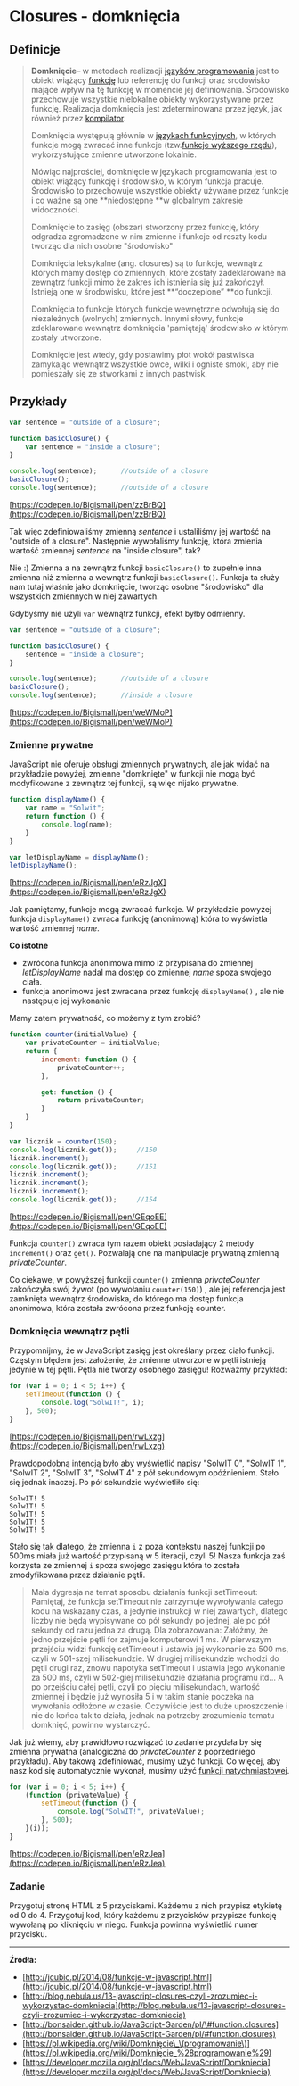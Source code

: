 # Closures - domknięcia

## Definicje

> **Domknięcie**– w metodach realizacji [języków programowania](https://pl.wikipedia.org/wiki/Język_programowania) jest to obiekt wiążący [funkcję](https://pl.wikipedia.org/wiki/Funkcja) lub referencję do funkcji oraz środowisko mające wpływ na tę funkcję w momencie jej definiowania. Środowisko przechowuje wszystkie nielokalne obiekty wykorzystywane przez funkcję. Realizacja domknięcia jest zdeterminowana przez język, jak również przez [kompilator](https://pl.wikipedia.org/wiki/Kompilator).
>
> Domknięcia występują głównie w [językach funkcyjnych](https://pl.wikipedia.org/wiki/Język_funkcyjny), w których funkcje mogą zwracać inne funkcje \(tzw.[funkcje wyższego rzędu](https://pl.wikipedia.org/wiki/Funkcja_wyższego_rzędu)\), wykorzystujące zmienne utworzone lokalnie.
>
> Mówiąc najprościej, domknięcie w językach programowania jest to obiekt wiążący funkcję i środowisko, w którym funkcja pracuje. Środowisko to przechowuje wszystkie obiekty używane przez funkcję i co ważne są one **niedostępne **w globalnym zakresie widoczności.
>
> Domknięcie to zasięg \(obszar\) stworzony przez funkcję, który odgradza zgromadzone w nim zmienne i funkcje od reszty kodu tworząc dla nich osobne "środowisko"
>
> Domknięcia leksykalne \(ang. closures\) są to funkcje, wewnątrz których mamy dostęp do zmiennych, które zostały zadeklarowane na zewnątrz funkcji mimo że zakres ich istnienia się już zakończył. Istnieją one w środowisku, które jest **“doczepione” **do funkcji.
>
> Domknięcia to funkcje których funkcje wewnętrzne odwołują się do niezależnych \(wolnych\) zmiennych. Innymi słowy, funkcje zdeklarowane wewnątrz domknięcia 'pamiętają' środowisko w którym zostały utworzone.
>
> Domknięcie jest wtedy, gdy postawimy płot wokół pastwiska zamykając wewnątrz wszystkie owce, wilki i ogniste smoki, aby nie pomieszały się ze stworkami z innych pastwisk.

## Przykłady

```js
var sentence = "outside of a closure";

function basicClosure() {
    var sentence = "inside a closure";
}

console.log(sentence);      //outside of a closure
basicClosure();
console.log(sentence);      //outside of a closure
```

[https://codepen.io/Bigismall/pen/zzBrBQ](https://codepen.io/Bigismall/pen/zzBrBQ)

Tak więc zdefiniowaliśmy zmienną _sentence_ i ustaliliśmy jej wartość na "outside of a closure". Następnie wywołaliśmy funkcję, która zmienia wartość zmiennej _sentence_ na "inside closure", tak?

Nie :\) Zmienna a na zewnątrz funkcji `basicClosure()` to zupełnie inna zmienna niż zmienna a wewnątrz funkcji `basicClosure()`. Funkcja ta służy nam tutaj właśnie jako domknięcie, tworząc osobne "środowisko" dla wszystkich zmiennych w niej zawartych.

Gdybyśmy nie użyli `var` wewnątrz funkcji, efekt byłby odmienny.

```js
var sentence = "outside of a closure";

function basicClosure() {
    sentence = "inside a closure";
}

console.log(sentence);      //outside of a closure
basicClosure();
console.log(sentence);      //inside a closure
```

[https://codepen.io/Bigismall/pen/weWMoP](https://codepen.io/Bigismall/pen/weWMoP)

### Zmienne prywatne

JavaScript nie oferuje obsługi zmiennych prywatnych, ale jak widać na przykładzie powyżej, zmienne "domknięte" w funkcji nie mogą być modyfikowane z zewnątrz tej funkcji, są więc nijako prywatne.

```js
function displayName() {
    var name = "Solwit";
    return function () {
        console.log(name);
    }
}

var letDisplayName = displayName();
letDisplayName();
```

[https://codepen.io/Bigismall/pen/eRzJgX](https://codepen.io/Bigismall/pen/eRzJgX)

Jak pamiętamy, funkcje mogą zwracać funkcje. W przykładzie powyżej funkcja `displayName()` zwraca funkcję  \(anonimową\) która to wyświetla wartość zmiennej _name_.

**Co istotne**

* zwrócona funkcja anonimowa mimo iż przypisana do zmiennej _letDisplayName_ nadal ma dostęp do zmiennej _name_ spoza swojego ciała.
* funkcja anonimowa jest zwracana przez funkcję `displayName()` , ale nie następuje jej wykonanie

Mamy zatem prywatność, co możemy z tym zrobić?

```js
function counter(initialValue) {
    var privateCounter = initialValue;
    return {
        increment: function () {
            privateCounter++;
        },

        get: function () {
            return privateCounter;
        }
    }
}

var licznik = counter(150);
console.log(licznik.get());     //150
licznik.increment();
console.log(licznik.get());     //151
licznik.increment();
licznik.increment();
licznik.increment();
console.log(licznik.get());     //154
```

[https://codepen.io/Bigismall/pen/GEqoEE](https://codepen.io/Bigismall/pen/GEqoEE)

Funkcja `counter()` zwraca tym razem obiekt posiadający 2 metody  `increment()` oraz `get()`. Pozwalają one na manipulacje prywatną zmienną  _privateCounter_.

Co ciekawe, w powyższej funkcji `counter()` zmienna _privateCounter_ zakończyła swój żywot \(po wywołaniu `counter(150)`\) , ale jej referencja jest zamknięta wewnątrz środowiska, do którego ma dostęp funkcja anonimowa, która została zwrócona przez funkcję counter.

### Domknięcia wewnątrz pętli

Przypomnijmy, że w JavaScript zasięg jest określany przez ciało funkcji.  Częstym błędem jest założenie, że zmienne utworzone w pętli istnieją jedynie w tej pętli.  Pętla nie tworzy osobnego zasięgu!  Rozważmy przykład:

```js
for (var i = 0; i < 5; i++) {
    setTimeout(function () {
        console.log("SolwIT!", i);
    }, 500);
}
```

[https://codepen.io/Bigismall/pen/rwLxzg](https://codepen.io/Bigismall/pen/rwLxzg)

Prawdopodobną  intencją  było aby wyświetlić napisy "SolwIT 0", "SolwIT 1", "SolwIT 2", "SolwIT 3", "SolwIT 4" z  pół sekundowym opóźnieniem.   Stało się jednak inaczej.  Po pół sekundzie wyświetliło się:

```
SolwIT! 5
SolwIT! 5
SolwIT! 5
SolwIT! 5
SolwIT! 5
```

Stało się tak dlatego, że zmienna `i` z poza kontekstu naszej funkcji  po  500ms miała już wartość przypisaną w 5 iteracji, czyli 5!  Nasza funkcja zaś korzysta ze zmiennej `i`  spoza swojego zasięgu która to została zmodyfikowana przez działanie pętli.

> Mała dygresja na temat sposobu działania funkcji setTimeout: Pamiętaj, że funkcja setTimeout nie zatrzymuje wywoływania całego kodu na wskazany czas, a jedynie instrukcji w niej zawartych, dlatego liczby nie będą wypisywane co pół sekundy po jednej, ale po pół sekundy od razu jedna za drugą. Dla zobrazowania: Załóżmy, że jedno przejście pętli for zajmuje komputerowi 1 ms. W pierwszym przejściu widzi funkcję setTimeout i ustawia jej wykonanie za 500 ms, czyli w 501-szej milisekundzie. W drugiej milisekundzie wchodzi do pętli drugi raz, znowu napotyka setTimeout i ustawia jego wykonanie za 500 ms, czyli w 502-giej milisekundzie działania programu itd... A po przejściu całej pętli, czyli po pięciu milisekundach, wartość zmiennej i będzie już wynosiła 5 i w takim stanie poczeka na wywołania odłożone w czasie. Oczywiście jest to duże uproszczenie i nie do końca tak to działa, jednak na potrzeby zrozumienia tematu domknięć, powinno wystarczyć.

Jak już wiemy, aby prawidłowo rozwiązać to zadanie przydała by się zmienna prywatna \(analogiczna do _privateCounter_ z  poprzedniego przykładu\). Aby takową zdefiniować, musimy użyć funkcji.  Co więcej, aby nasz kod się automatycznie wykonał, musimy użyć  [funkcji natychmiastowej](/immediately-invoked-function-expression-iife.md).

```js
for (var i = 0; i < 5; i++) {
    (function (privateValue) {
        setTimeout(function () {
            console.log("SolwIT!", privateValue);
        }, 500);
    }(i));
}
```

[https://codepen.io/Bigismall/pen/eRzJea](https://codepen.io/Bigismall/pen/eRzJea)

### Zadanie

Przygotuj stronę HTML z 5 przyciskami. Każdemu z nich przypisz etykietę  od 0 do 4.  Przygotuj kod, który każdemu z przycisków przypisze funkcję wywołaną po kliknięciu w niego.  Funkcja powinna wyświetlić numer przycisku.

---

**Źródła:**

* [http://jcubic.pl/2014/08/funkcje-w-javascript.html](http://jcubic.pl/2014/08/funkcje-w-javascript.html)
* [http://blog.nebula.us/13-javascript-closures-czyli-zrozumiec-i-wykorzystac-domkniecia](http://blog.nebula.us/13-javascript-closures-czyli-zrozumiec-i-wykorzystac-domkniecia)
* [http://bonsaiden.github.io/JavaScript-Garden/pl/\#function.closures](http://bonsaiden.github.io/JavaScript-Garden/pl/#function.closures)
* [https://pl.wikipedia.org/wiki/Domknięcie\_\(programowanie\)](https://pl.wikipedia.org/wiki/Domknięcie_%28programowanie%29)
* [https://developer.mozilla.org/pl/docs/Web/JavaScript/Domkniecia](https://developer.mozilla.org/pl/docs/Web/JavaScript/Domkniecia)




